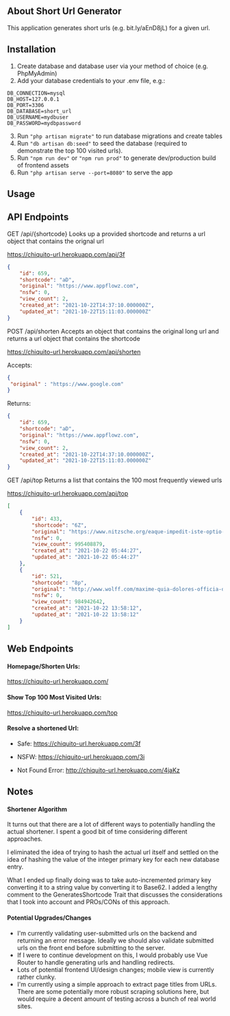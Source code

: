 
## About Short Url Generator

This application generates short urls (e.g. bit.ly/aEnD8jL) for a given url. 

## Installation

1. Create database and database user via your method of choice (e.g. PhpMyAdmin) 
2. Add your database credentials to your .env file, e.g.:

```
DB_CONNECTION=mysql
DB_HOST=127.0.0.1
DB_PORT=3306
DB_DATABASE=short_url
DB_USERNAME=mydbuser
DB_PASSWORD=mydbpassword
```

3. Run ```"php artisan migrate"``` to run database migrations and create tables
4. Run ```"db artisan db:seed"``` to seed the database (required to demonstrate the top 100 visited urls). 
5. Run ```"npm run dev"``` or ```"npm run prod"``` to generate dev/production build of frontend assets
6. Run ```"php artisan serve --port=8080"``` to serve the app

## Usage

## API Endpoints

GET /api/{shortcode}
Looks up a provided shortcode and returns a url object that contains the orignal url

https://chiquito-url.herokuapp.com/api/3f

```json
{
    "id": 659,
    "shortcode": "aD",
    "original": "https://www.appflowz.com",
    "nsfw": 0,
    "view_count": 2,
    "created_at": "2021-10-22T14:37:10.000000Z",
    "updated_at": "2021-10-22T15:11:03.000000Z"
}
```

POST /api/shorten
Accepts an object that contains the original long url and returns a url object that contains the shortcode

https://chiquito-url.herokuapp.com/api/shorten

Accepts:

```json
{
 "original" : "https://www.google.com"
}
```
Returns:

```json
{
    "id": 659,
    "shortcode": "aD",
    "original": "https://www.appflowz.com",
    "nsfw": 0,
    "view_count": 2,
    "created_at": "2021-10-22T14:37:10.000000Z",
    "updated_at": "2021-10-22T15:11:03.000000Z"
}
```

GET /api/top
Returns a list that contains the 100 most frequently viewed urls

https://chiquito-url.herokuapp.com/api/top

```json
[
    {
        "id": 433,
        "shortcode": "6Z",
        "original": "https://www.nitzsche.org/eaque-impedit-iste-optio-est-voluptas-est",
        "nsfw": 0,
        "view_count": 995408879,
        "created_at": "2021-10-22 05:44:27",
        "updated_at": "2021-10-22 05:44:27"
    },
    {
        "id": 521,
        "shortcode": "8p",
        "original": "http://www.wolff.com/maxime-quia-dolores-officia-dolores.html",
        "nsfw": 0,
        "view_count": 984942642,
        "created_at": "2021-10-22 13:58:12",
        "updated_at": "2021-10-22 13:58:12"
    }
]
```
## Web Endpoints

#### Homepage/Shorten Urls:

https://chiquito-url.herokuapp.com/

#### Show Top 100 Most Visited Urls:

https://chiquito-url.herokuapp.com/top

#### Resolve a shortened Url:

* Safe: https://chiquito-url.herokuapp.com/3f

* NSFW: https://chiquito-url.herokuapp.com/3i

* Not Found Error: http://chiquito-url.herokuapp.com/4jaKz


## Notes

#### Shortener Algorithm

It turns out that there are a lot of different ways to potentially handling the actual shortener. I spent a good bit of time considering different approaches. 

I eliminated the idea of trying to hash the actual url itself and settled on the idea of hashing the value of the integer primary key for each new database entry.

What I ended up finally doing was to take auto-incremented primary key converting it to a string value by converting it to Base62. I added a lengthy comment to the GeneratesShortcode Trait that discusses the considerations that I took into account and PROs/CONs of this approach. 

#### Potential Upgrades/Changes

* I'm currently validating user-submitted urls on the backend and returning an error message. Ideally we should also validate submitted urls on the front end before submitting to the server.
* If I were to continue development on this, I would probably use Vue Router to handle generating urls and handling redirects.
* Lots of potential frontend UI/design changes; mobile view is currently rather clunky.
* I'm currently using a simple approach to extract page titles from URLs. There are some potentially more robust scraping solutions here, but would require a decent amount of testing across a bunch of real world sites. 